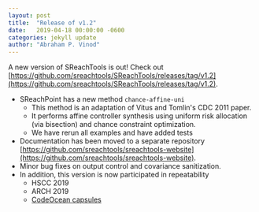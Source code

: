 ```yaml
---
layout: post
title:  "Release of v1.2"
date:   2019-04-18 00:00:00 -0600
categories: jekyll update
author: "Abraham P. Vinod"
---
```


A new version of SReachTools is out! Check out
[https://github.com/sreachtools/SReachTools/releases/tag/v1.2](https://github.com/sreachtools/SReachTools/releases/tag/v1.2).

- SReachPoint has a new method `chance-affine-uni`
    - This method is an adaptation of Vitus and Tomlin's CDC 2011 paper.
    - It performs affine controller synthesis using uniform risk allocation (via bisection) and chance constraint optimization. 
    - We have rerun all examples and have added tests
- Documentation has been moved to a separate repository [https://github.com/sreachtools/sreachtools-website](https://github.com/sreachtools/sreachtools-website).
- Minor bug fixes on output control and covariance sanitization.
- In addition, this version is now participated in repeatability
    - HSCC 2019
    - ARCH 2019
    - [CodeOcean capsules](https://codeocean.com/explore/capsules/?query=sreachtools)
